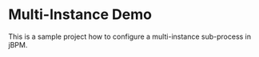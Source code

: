 # Multi-Instance Demo

This is a sample project how to configure a multi-instance sub-process in jBPM.


